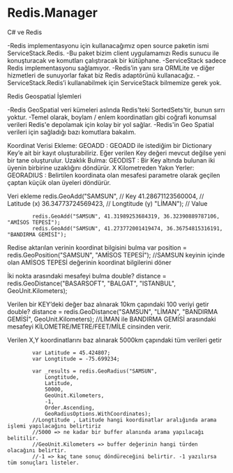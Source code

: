 # Redis.Manager

C# ve Redis

-Redis implementasyonu için kullanacağımız open source paketin ismi ServiceStack.Redis. 
-Bu paket bizim client uygulamamızı Redis sunucu ile konuşturacak ve komutları çalıştıracak bir kütüphane. 
-ServiceStack sadece Redis implementasyonu sağlamıyor. 
-Redis’in yanı sıra ORMLite ve diğer hizmetleri de sunuyorlar fakat biz Redis adaptörünü kullanacağız. 
-ServiceStack.Redis’i kullanabilmek için ServiceStack bilmemize gerek yok.


Redis Geospatial İşlemleri

-Redis GeoSpatial veri kümeleri aslında Redis'teki SortedSets'tir, bunun sırrı yoktur. 
-Temel olarak, boylam / enlem koordinatları gibi coğrafi konumsal verileri Redis'e depolamak için kolay bir yol sağlar. 
-Redis'in Geo Spatial verileri için sağladığı bazı komutlara bakalım.

Koordinat Verisi Ekleme: GEOADD  : GEOADD ile istediğim bir Dictionary Key’e ait bir kayıt oluşturabiliriz. Eğer verilen Key değeri mevcut değilse yeni bir tane oluşturulur.
Uzaklık Bulma: GEODIST :  Bir Key altında bulunan iki üyenin birbirine uzaklığını döndürür.
X Kilometreden Yakın Yerler: GEORADIUS : Belirtilen koordinata olan mesafesi parametre olarak geçilen çaptan küçük olan üyeleri döndürür.


Veri ekleme
  redis.GeoAdd("SAMSUN",  // Key 
                41.28671123560004,  // Latitude (x)
                36.34773724569423,  // Longtitude (y)
                "LİMAN");           // Value

            redis.GeoAdd("SAMSUN", 41.31989253684319, 36.32390889787106, "AMİSOS TEPESİ");
            redis.GeoAdd("SAMSUN", 41.273772001419474, 36.36754815316191, "BANDIRMA GEMİSİ");


Redise aktarılan verinin koordinat bilgisini bulma
  var position = redis.GeoPosition("SAMSUN", "AMİSOS TEPESİ");
            //SAMSUN keyinin içinde olan AMİSOS TEPESİ değerinin koordinat bilgilerini döner

İki nokta arasındaki mesafeyi bulma
double? distance = redis.GeoDistance("BASARSOFT", "BALGAT", "ISTANBUL", GeoUnit.Kilometers);

Verilen bir KEY’deki değer baz alınarak 10km çapındaki 100 veriyi getir
    double? distance = redis.GeoDistance("SAMSUN", "LİMAN", "BANDIRMA GEMİSİ", GeoUnit.Kilometers);
            //LİMAN ile BANDIRMA GEMİSİ arasındaki mesafeyi KİLOMETRE/METRE/FEET/MİLE cinsinden verir.

Verilen X,Y koordinatlarını baz alınarak 5000km çapındaki tüm verileri getir

            var Latitude = 45.424807;
            var Longtitude = -75.699234;

            var _results = redis.GeoRadius("SAMSUN",
                Longtitude,
                Latitude,
                50000,
                GeoUnit.Kilometers,
                -1,
                Order.Ascending,
                GeoRadiusOptions.WithCoordinates);
            //Longtitude , Latitude hangi koordinatlar aralığında arama işlemi yapılacağını belirtiriz
            //5000 => ne kadar bir buffer alanında arama yapılacağı belitilir.
            //GeoUnit.Kilometers => buffer değerinin hangi türden olacağını belirtir.
            //-1 => kaç tane sonuç döndüreceğini belirtir. -1 yazılırsa tüm sonuçları listeler.
            
